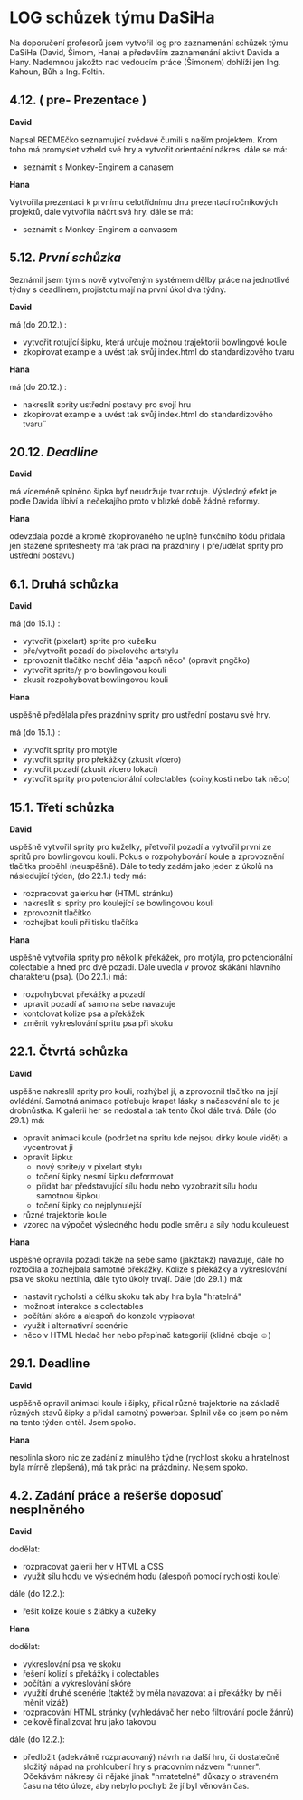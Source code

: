 # LOG schůzek týmu DaSiHa 
Na doporučení profesorů jsem vytvořil log pro zaznamenání schůzek týmu DaSiHa (David, Šimom, Hana) a především zaznamenání aktivit Davida a Hany. Nademnou jakožto nad vedoucím práce (Šimonem) dohlíží jen Ing. Kahoun, Bůh a Ing. Foltin.
## 4.12. ( pre- Prezentace )
**David**

Napsal REDMEčko seznamující zvědavé čumili s naším projektem. Krom toho má promyslet vzheld své hry a vytvořit orientační nákres.
dále se má:
+ seznámit s Monkey-Enginem a canasem

**Hana**

Vytvořila prezentaci k prvnímu celotřídnímu dnu prezentací ročníkových projektů, dále vytvořila náčrt svá hry. 
dále se má:
+ seznámit s Monkey-Enginem a canvasem

## 5.12. *První schůzka*
Seznámil jsem tým s nově vytvořeným systémem dělby práce na jednotlivé týdny s deadlinem, projistotu mají na první úkol dva týdny.

**David**

má (do 20.12.) :
+ vytvořit rotující šipku, která určuje možnou trajektorii bowlingové koule 
+ zkopírovat example a uvést tak svůj index.html do standardizového tvaru

**Hana**

má (do 20.12.) :
+ nakreslit sprity ustřední postavy pro svojí hru
+ zkopírovat example a uvést tak svůj index.html do standardizového tvaru¨

## 20.12. *Deadline*

**David** 

má víceméně splněno šipka byť neudržuje tvar rotuje. Výsledný efekt je podle Davida líbiví a nečekajího proto v blízké době žádné reformy.

**Hana**

odevzdala pozdě a kromě zkopírovaného ne uplně funkčního kódu přidala jen stažené spritesheety má tak práci na prázdniny ( pře/udělat sprity pro ustřední postavu)

## 6.1. Druhá schůzka 

**David**

má (do 15.1.) :
+ vytvořit (pixelart) sprite pro kuželku
+ pře/vytvořit pozadí do pixelového artstylu 
+ zprovoznit tlačítko nechť děla "aspoň něco" (opravit pngčko)
+ vytvořit sprite/y pro bowlingovou kouli
+ zkusit rozpohybovat bowlingovou kouli

**Hana**

uspěšně předělala přes prázdniny sprity pro ustřední postavu své hry.

má (do 15.1.) :
+ vytvořit sprity pro motýle 
+ vytvořit sprity pro překážky (zkusit vícero)
+ vytvořit pozadí (zkusit vícero lokací)
+ vytvořit sprity pro potencionální colectables (coiny,kosti nebo tak něco)

## 15.1. Třetí schůzka 
**David**

uspěšně vytvořil sprity pro kuželky, přetvořil pozadí a vytvořil první ze spritů pro bowlingovou kouli. Pokus o rozpohybování koule a zprovoznění tlačítka proběhl (neuspěšně). Dále to tedy zadám jako jeden z úkolů na následující týden,
(do 22.1.) tedy má:
+ rozpracovat galerku her (HTML stránku)
+ nakreslit si sprity pro koulející se bowlingovou kouli
+ zprovoznit tlačítko 
+ rozhejbat kouli při tisku tlačítka

**Hana**

uspěšně vytvořila sprity pro několik překážek, pro motýla, pro potencionální colectable a hned pro dvě pozadí. Dále uvedla v provoz skákání hlavního charakteru (psa).
(Do 22.1.) má:
+ rozpohybovat překážky a pozadí
+ upravit pozadí ať samo na sebe navazuje
+ kontolovat kolize psa a překážek
+ změnit vykreslování spritu psa při skoku


## 22.1. Čtvrtá schůzka 
**David**

uspěšne nakreslil sprity pro kouli, rozhýbal jí, a zprovoznil tlačítko na její ovládání. Samotná animace potřebuje krapet lásky s načasování ale to je drobnůstka. K galerii her se nedostal a tak tento ůkol dále trvá. Dále
(do 29.1.) má:
+ opravit animaci koule (podržet na spritu kde nejsou dirky koule vidět) a vycentrovat ji
+ opravit šipku:
    + nový sprite/y v pixelart stylu 
    + točení šipky nesmí šipku deformovat
    + přidat bar představující sílu hodu nebo vyzobrazit sílu hodu samotnou šipkou
    + točení šipky co nejplynulejší
+ různé trajektorie koule
+ vzorec na výpočet výsledného hodu podle směru a síly hodu kouleuest


**Hana**

uspěšně opravila pozadí takže na sebe samo (jakžtakž) navazuje, dále ho roztočila a zozhejbala samotné překážky. Kolize s překážky a vykreslování psa ve skoku neztihla, dále tyto úkoly trvají. Dále
(do 29.1.) má:
+ nastavit rycholsti a délku skoku tak aby hra byla "hratelná"
+ možnost interakce s colectables
+ počítání skóre a alespoň do konzole vypisovat
+ využít i alternativní scenérie
+ něco v HTML hledač her nebo přepínač kategorijí (klidně oboje ☺)

## 29.1. Deadline
**David**

uspěšně opravil animaci koule i šipky, přidal různé trajektorie na základě různých stavů šipky a přidal samotný powerbar. Splnil vše co jsem po něm na tento týden chtěl. Jsem spoko.

**Hana**

nesplinla skoro nic ze zadání z minulého týdne (rychlost skoku a hratelnost byla mírně zlepšená), má tak práci na prázdniny. Nejsem spoko.

## 4.2. Zadání práce a rešerše doposuď nesplněného
**David** 

dodělat:
- rozpracovat galerii her v HTML a CSS
- využít sílu hodu ve výsledném hodu (alespoň pomocí rychlosti koule)

dále (do 12.2.):
- řešit kolize koule s žlábky a kuželky


**Hana**

dodělat:
- vykreslování psa ve skoku
- řešení kolizí s překážky i colectables
- počítání a vykreslování skóre
- využítí druhé scenérie (taktéž by měla navazovat a i překážky by měli měnit vizáž)
- rozpracování HTML stránky (vyhledávač her nebo filtrování podle žánrů)
- celkově finalizovat hru jako takovou

dále (do 12.2.):
- předložit (adekvátně rozpracovaný) návrh na další hru, či dostatečně složitý nápad na prohloubení hry s pracovním názvem "runner". Očekávám nákresy či nějaké jinak "hmatetelné" důkazy o stráveném času na této úloze, aby nebylo pochyb že jí byl věnován čas.

